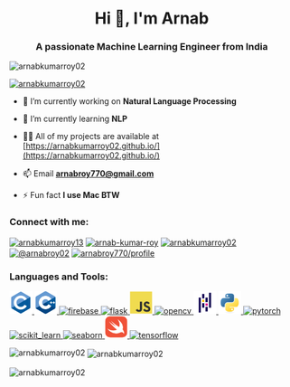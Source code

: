 <h1 align="center">Hi 👋, I'm Arnab</h1>
<h3 align="center">A passionate Machine Learning Engineer from India</h3>

<p align="left"> <img src="https://komarev.com/ghpvc/?username=arnabkumarroy02&label=Profile%20views&color=0e75b6&style=flat" alt="arnabkumarroy02" /> </p>

<p align="left"> <a href="https://github.com/ryo-ma/github-profile-trophy"><img src="https://github-profile-trophy.vercel.app/?username=arnabkumarroy02" alt="arnabkumarroy02" /></a> </p>

- 🔭 I’m currently working on **Natural Language Processing**

- 🌱 I’m currently learning **NLP**

- 👨‍💻 All of my projects are available at [https://arnabkumarroy02.github.io/](https://arnabkumarroy02.github.io/)

- 📫 Email **arnabroy770@gmail.com**

- ⚡ Fun fact **I use Mac BTW**

<h3 align="left">Connect with me:</h3>
<p align="left">
<a href="https://twitter.com/arnabkumarroy13" target="blank"><img align="center" src="https://raw.githubusercontent.com/rahuldkjain/github-profile-readme-generator/master/src/images/icons/Social/twitter.svg" alt="arnabkumarroy13" height="30" width="40" /></a>
<a href="https://linkedin.com/in/arnab-kumar-roy" target="blank"><img align="center" src="https://raw.githubusercontent.com/rahuldkjain/github-profile-readme-generator/master/src/images/icons/Social/linked-in-alt.svg" alt="arnab-kumar-roy" height="30" width="40" /></a>
<a href="https://kaggle.com/arnabkumarroy02" target="blank"><img align="center" src="https://raw.githubusercontent.com/rahuldkjain/github-profile-readme-generator/master/src/images/icons/Social/kaggle.svg" alt="arnabkumarroy02" height="30" width="40" /></a>
<a href="https://medium.com/@arnabroy02" target="blank"><img align="center" src="https://raw.githubusercontent.com/rahuldkjain/github-profile-readme-generator/master/src/images/icons/Social/medium.svg" alt="@arnabroy02" height="30" width="40" /></a>
<a href="https://auth.geeksforgeeks.org/user/arnabroy770/profile" target="blank"><img align="center" src="https://raw.githubusercontent.com/rahuldkjain/github-profile-readme-generator/master/src/images/icons/Social/geeks-for-geeks.svg" alt="arnabroy770/profile" height="30" width="40" /></a>
</p>

<h3 align="left">Languages and Tools:</h3>
<p align="left"> <a href="https://www.cprogramming.com/" target="_blank" rel="noreferrer"> <img src="https://raw.githubusercontent.com/devicons/devicon/master/icons/c/c-original.svg" alt="c" width="40" height="40"/> </a> <a href="https://www.w3schools.com/cpp/" target="_blank" rel="noreferrer"> <img src="https://raw.githubusercontent.com/devicons/devicon/master/icons/cplusplus/cplusplus-original.svg" alt="cplusplus" width="40" height="40"/> </a> <a href="https://firebase.google.com/" target="_blank" rel="noreferrer"> <img src="https://www.vectorlogo.zone/logos/firebase/firebase-icon.svg" alt="firebase" width="40" height="40"/> </a> <a href="https://flask.palletsprojects.com/" target="_blank" rel="noreferrer"> <img src="https://www.vectorlogo.zone/logos/pocoo_flask/pocoo_flask-icon.svg" alt="flask" width="40" height="40"/> </a> <a href="https://developer.mozilla.org/en-US/docs/Web/JavaScript" target="_blank" rel="noreferrer"> <img src="https://raw.githubusercontent.com/devicons/devicon/master/icons/javascript/javascript-original.svg" alt="javascript" width="40" height="40"/> </a> <a href="https://opencv.org/" target="_blank" rel="noreferrer"> <img src="https://www.vectorlogo.zone/logos/opencv/opencv-icon.svg" alt="opencv" width="40" height="40"/> </a> <a href="https://pandas.pydata.org/" target="_blank" rel="noreferrer"> <img src="https://raw.githubusercontent.com/devicons/devicon/2ae2a900d2f041da66e950e4d48052658d850630/icons/pandas/pandas-original.svg" alt="pandas" width="40" height="40"/> </a> <a href="https://www.python.org" target="_blank" rel="noreferrer"> <img src="https://raw.githubusercontent.com/devicons/devicon/master/icons/python/python-original.svg" alt="python" width="40" height="40"/> </a> <a href="https://pytorch.org/" target="_blank" rel="noreferrer"> <img src="https://www.vectorlogo.zone/logos/pytorch/pytorch-icon.svg" alt="pytorch" width="40" height="40"/> </a> <a href="https://scikit-learn.org/" target="_blank" rel="noreferrer"> <img src="https://upload.wikimedia.org/wikipedia/commons/0/05/Scikit_learn_logo_small.svg" alt="scikit_learn" width="40" height="40"/> </a> <a href="https://seaborn.pydata.org/" target="_blank" rel="noreferrer"> <img src="https://seaborn.pydata.org/_images/logo-mark-lightbg.svg" alt="seaborn" width="40" height="40"/> </a> <a href="https://developer.apple.com/swift/" target="_blank" rel="noreferrer"> <img src="https://raw.githubusercontent.com/devicons/devicon/master/icons/swift/swift-original.svg" alt="swift" width="40" height="40"/> </a> <a href="https://www.tensorflow.org" target="_blank" rel="noreferrer"> <img src="https://www.vectorlogo.zone/logos/tensorflow/tensorflow-icon.svg" alt="tensorflow" width="40" height="40"/> </a> </p>

<p><img align="left" src="https://github-readme-stats.vercel.app/api/top-langs?username=arnabkumarroy02&show_icons=true&locale=en&layout=compact" alt="arnabkumarroy02" /></p>

<p>&nbsp;<img align="center" src="https://github-readme-stats.vercel.app/api?username=arnabkumarroy02&show_icons=true&locale=en" alt="arnabkumarroy02" /></p>

<p><img align="center" src="https://github-readme-streak-stats.herokuapp.com/?user=arnabkumarroy02&" alt="arnabkumarroy02" /></p>
